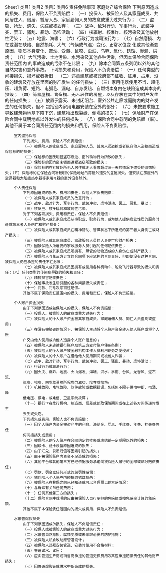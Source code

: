 Sheet1
	类目1	类目2	类目3	类目6
	责任免除事项
		家庭财产综合保险
			下列原因造成的损失、费用，保险人不负责赔偿：
			（一）投保人、被保险人及其家庭成员、共同居住人、借居、暂居人员、家庭雇佣人员的故意或重大过失行为；
			（二）盗窃、抢劫、遗失、失踪或被丢弃；
			（三）战争、敌对行动、军事行为、武装冲突、罢工、骚乱、暴动、恐怖活动；
			（四）核辐射、核爆炸、核污染及其他放射性污染；
			（五）地震、海啸；
			（六）行政行为或司法行为；
			（七）自然磨损、内在或潜在缺陷、自然损耗、大气（气候或气温）变化、正常水位变
			化或其他渐变原因、物质本身变化、霉烂、受潮、鼠咬、虫蛀、鸟啄、氧化、锈蚀、渗漏、烘烤；
			（八）大气污染、土地污染、水污染及其他各种污染，但因本保险合同保险责任范围内
			的事故造成的污染不在此限；
			（九）除本合同第五条列明以外的其他自然灾害和意外事故。
			下列损失和费用，保险人不负责赔偿：
			（一）任何类型的间接损失、损坏或者折旧；
			（二）违章建筑或被政府部门征收、征用、占用、没收的建筑及存放在里面的财产发生
			的任何损失；
			（三）家用电器使用不当、超电压、超负荷、短路、电弧花、漏电、自身发热、自燃或本身内在缺陷造成其本身的损毁；
			（四）简易屋棚、禽畜棚、无人居住的房屋，以及存放在其中的财产发生的任何损失；
			（五）放置于露天、未封闭阳台、室外公共走廊或庭院内的财产发生的任何损失，但不
			包括室内家用电器安装在室外的部分；
			（六）未按要求施工导致建筑物地基下陷下沉，建筑物出现裂缝、倒塌的损失；
			（七）保险财产在保险合同中载明地点以外发生的任何损失；
			（八）保险合同中载明的免赔额（率）。
			其他不属于本合同责任范围内的损失和费用，保险人不负责赔偿。

		室内盗抢保险
			下列损失、费用，保险人不负责赔偿：
			（一）被保险人的家庭成员、家庭雇佣人员、暂居人员盗抢或者纵容他人盗抢而造成保险标的的损失；
			（二）保险标的因无明显盗窃痕迹、窗外钩物行为所致的损失；
			（三）保险标的因门窗未锁而遭受盗窃所致的损失；
			（四）保险标的在存放处所无人居住或无人看管超过三十天的情况下遭受的盗窃损失；（五）保险标的在保险合同所载明的保险地址的房屋外遭受的盗抢损失，但安装在房屋外的空调器和太阳能热水器等家用电器的室外设备除外。

		个人责任保险
			下列原因造成的损失、费用和责任，保险人不负责赔偿：
			（一）被保险人或其家庭成员的故意行为；
			（二）战争、敌对行为、军事行为、武装冲突、恐怖活动、罢工、骚乱、暴动；
			（三）核反应、核子辐射和放射性污染。
			对于下列各项损失、费用和责任，保险人不负责赔偿：
			（一）被保险人或其家庭成员从事职业、职务行为，或为他人提供商业性质的服务时造成第三者人身伤亡和财产损失；
			（二）被保险人或其家庭成员在精神错乱、智障状态下所造成的第三者人身伤亡或财产损失；
			（三）被保险人或其家庭成员、家政服务人员的人身伤亡和财产损失；
			（四）因被保险人所雇佣的家政服务人员引起的任何赔偿责任；
			（五）被保险人或其家庭成员所拥有、照管的动物造成的人身伤亡或财产损失；
			（六）被保险人与第三方订立的合同项下应承担的合同责任，但即使没有这种合同，被保险人仍应承担的责任不在此限；
			（七）被保险人或其家庭成员因拥有或使用各种机动车、船及飞行器导致的损失和责任；（八）任何类型的传染病导致的损失和责任；
			（九）精神损害赔偿责任；
			（十）保险事故发生后引起的各种间接损失或责任；
			（十一）罚款、罚息及惩罚性赔偿。
			其他不属于保险责任范围内的损失、费用和责任，保险人不负责赔偿。

		个人账户资金损失
			由于下列原因造成被保险人的损失，保险人不负责赔偿：
			（一）投保人、被保险人的故意或重大过失行为；
			（二）被保险人的个人账户资金被其家庭成员、家庭雇佣人员、同住人员盗刷或盗用；
			（三）在没有被胁迫的情况下，被保险人主动将个人账户资金转入他人账户或将个人账
			户交由他人使用或向他人透露个人账户信息的；
			（四）被保险人未遵循银行账户及第三方支付账户使用条例；
			（五）被保险人的个人账户被金融机构工作人员利用职务之便侵占；
			（六）被保险人的个人账户在借给他人使用期间或被他人诈骗；
			（七）战争、敌对行动、军事行为、武装冲突、罢工、骚乱、暴动、恐怖活动；
			（八）行政行为或司法行为；
			（九）因火灾、爆炸、地震、火山爆发、海啸、洪水、暴雨、台风、龙卷风、泥石流、
			崖崩、地崩、突发性滑坡所促发的盗窃、抢夺或抢劫。
			（十）机械故障、电气故障、软件故障或数据错误、包括但不限于供电中断、电涌、降
			低电压、停电，或电信、卫星系统故障；
			（十一）银行卡在发行机构、制造商、信差或邮政保管期间或在上述各方间传递时发生
			丢失或失窃。
			下列损失或费用，保险人也不负责赔偿：
			（一）因个人账户内资金被盗产生的利息、滞纳金、罚息、手续费、年费、挂失费等任
			何间接损失或费用；
			（二）被保险人的个人账户在合同约定的挂失或冻结前一定期限以外的损失；
			（三）因读卡、验卡设备原因造成的损失；
			（四）由于汇兑、货币贬值等因素引起的损失；
			（五）由于被保险账户内资金不足造成的损失；
			（六）其他平台或其他第三方已经依据服务承诺向被保险人履行的全部或部分赔偿责任；
			（七）罚款、罚金或任何形式的惩罚性赔偿；
			（八）被保险人个人账户内的投资收益损失；
			（九）被保险人在投保之前已经知道或可以合理预见的索赔情况；
			（十）与诉讼有关的任何费用；
			（十一）任何其他第三方的损失；
			（十二）保险合同中载明的应由被保险人自行承担的免赔额或按免赔率计算的免赔额。
			其他不属于本保险责任范围内的损失或费用，保险人不负责赔偿。

		水暖管爆裂损失
			由于下列原因造成的损失，保险人不负赔偿责任：
			（一）投保人或被保险人的故意或重大过失行为；
			（二）水暖管自然磨损、腐蚀变质或未采取必要的防护措施；
			（三）被保险人私自改动原管道设计；
			（四）被保险人违规安装管道、安装时使用不合格材料；
			（五）管道试水、试压；
			（六）应由管道生产商或销售商承担的管道更换费用及其应承担赔偿责任的其他财产损失；
			（七）因管道爆裂造成供水中断造成的损失。


